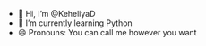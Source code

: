 - 👋 Hi, I’m @KeheliyaD
- 🌱 I’m currently learning Python
- 😄 Pronouns: You can call me however you want
<!---
KeheliyaD/KeheliyaD is a ✨ special ✨ repository because its `README.md` (this file) appears on your GitHub profile.
You can click the Preview link to take a look at your changes.
--->
